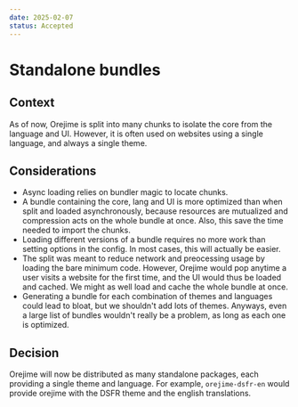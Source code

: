 ```yaml
---
date: 2025-02-07
status: Accepted
---
```


# Standalone bundles

## Context

As of now, Orejime is split into many chunks to isolate the core from the
language and UI. However, it is often used on websites using a single language,
and always a single theme.

## Considerations

- Async loading relies on bundler magic to locate chunks.
- A bundle containing the core, lang and UI is more optimized than when split
  and loaded asynchronously, because resources are mutualized and compression
  acts on the whole bundle at once. Also, this save the time needed to import
  the chunks.
- Loading different versions of a bundle requires no more work than setting
  options in the config. In most cases, this will actually be easier.
- The split was meant to reduce network and preocessing usage by loading the
  bare minimum code. However, Orejime would pop anytime a user visits a website
  for the first time, and the UI would thus be loaded and cached. We might as
  well load and cache the whole bundle at once.
- Generating a bundle for each combination of themes and languages could lead to
  bloat, but we shouldn't add lots of themes. Anyways, even a large list of
  bundles wouldn't really be a problem, as long as each one is optimized.

## Decision

Orejime will now be distributed as many standalone packages, each providing a
single theme and language. For example, `orejime-dsfr-en` would provide orejime
with the DSFR theme and the english translations.
